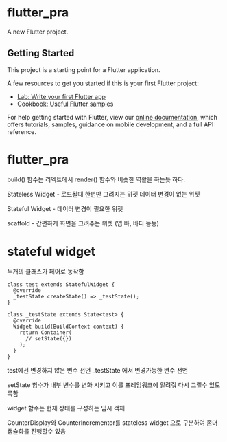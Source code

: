 # flutter_pra

A new Flutter project.

## Getting Started

This project is a starting point for a Flutter application.

A few resources to get you started if this is your first Flutter project:

- [Lab: Write your first Flutter app](https://flutter.dev/docs/get-started/codelab)
- [Cookbook: Useful Flutter samples](https://flutter.dev/docs/cookbook)

For help getting started with Flutter, view our
[online documentation](https://flutter.dev/docs), which offers tutorials,
samples, guidance on mobile development, and a full API reference.
# flutter_pra

build() 함수는 리엑트에서 render() 함수와 비슷한 역활을 하는듯 하다.

Stateless Widget - 로드될때 한번만 그려지는 위젯 데이터 변경이 없는 위젯

Stateful Widget - 데이터 변경이 필요한 위젯


scaffold - 간편하게 화면을 그려주는 위젯 (앱 바, 바디 등등)

# stateful widget

두개의 클래스가 페어로 동작함
```class 
class test extends StatefulWidget {
  @override
  _testState createState() => _testState();
}

class _testState extends State<test> {
  @override
  Widget build(BuildContext context) {
    return Container(
      // setState({})
    );
  }
}
```
test에선 변경하지 않은 변수 선언 _testState 에서 변경가능한 변수 선언

setState 함수가 내부 변수를 변화 시키고 이를 프레임워크에 알려줘 다시 그릴수 있도록함

widget 함수는 현재 상태를 구성하는 임시 객체

CounterDisplay와 CounterIncrementor를 stateless widget 으로 구분하여 좀더 캡슐화를 진행할수 있음

